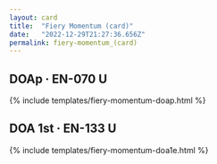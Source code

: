 ```yaml
---
layout: card
title:  "Fiery Momentum (card)"
date:   "2022-12-29T21:27:36.656Z"
permalink: fiery-momentum_(card)
---
```


## DOAp &middot; EN-070 U

{% include templates/fiery-momentum-doap.html %}


## DOA 1st &middot; EN-133 U

{% include templates/fiery-momentum-doa1e.html %}
